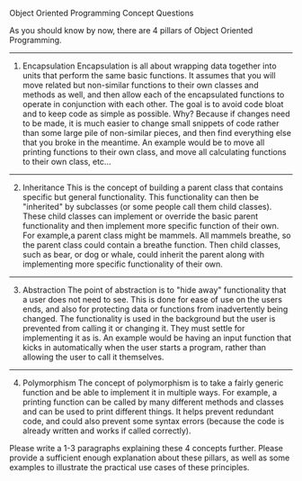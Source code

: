 Object Oriented Programming Concept Questions

As you should know by now, there are 4 pillars of Object Oriented Programming.

********************
1. Encapsulation
Encapsulation is all about wrapping data together into units that perform the same basic functions. 
It assumes that you will move related but non-similar functions to their own classes and methods as well, 
and then allow each of the encapsulated functions to operate in conjunction with each other.
The goal is to avoid code bloat and to keep code as simple as possible. 
Why? Because if changes need to be made, it is much easier to change small snippets of code rather than some large pile of non-similar pieces, 
and then find everything else that you broke in the meantime.
An example would be to move all printing functions to their own class, and move all calculating functions to their own class, etc...







********************
2. Inheritance
This is the concept of building a parent class that contains specific but general functionality. This functionality can then be "inherited" 
by subclasses (or some people call them child classes). These child classes can implement or override the basic parent functionality and then 
implement more specific function of their own. For example,a parent class might be mammels. All mammels breathe, so the parent class could 
contain a breathe function. Then child classes, such as bear, or dog or whale, could inherit the parent along with implementing more specific 
functionality of their own.







********************
3. Abstraction
The point of abstraction is to "hide away" functionality that a user does not need to see. 
This is done for ease of use on the users ends, and also for protecting data or functions from inadvertently being changed. 
The functionality is used in the background but the user is prevented from calling it or changing it. They must settle for implementing it as is.
An example would be having an input function that kicks in automatically when the user starts a program, rather than allowing the user to call it themselves.







********************
4. Polymorphism
   The concept of polymorphism is to take a fairly generic function and be able to implement it in multiple ways. 
   For example, a printing function can be called by many different methods and classes and can be used to print different things. 
   It helps prevent redundant code, and could also prevent some syntax errors (because the code is already written and works if called correctly).






Please write a 1-3 paragraphs explaining these 4 concepts further.  Please provide a sufficient enough explanation about these pillars, as well as some examples to illustrate the practical use cases of these principles.  



